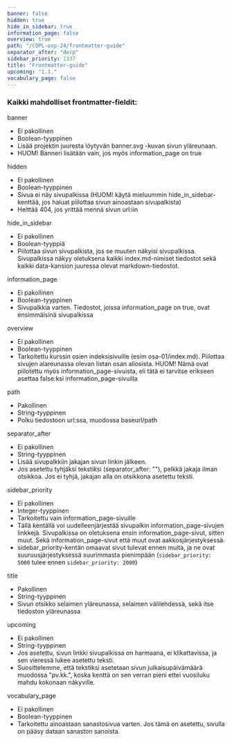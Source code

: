```yaml
---
banner: false
hidden: true
hide_in_sidebar: true
information_page: false
overview: true
path: "/COPL-oop-24/frontmatter-guide"
separator_after: "derp"
sidebar_priority: 1337
title: "Frontmatter-guide"
upcoming: "1.1."
vocabulary_page: false
---
```


### Kaikki mahdolliset frontmatter-fieldit:

banner

- Ei pakollinen
- Boolean-tyyppinen
- Lisää projektin juuresta löytyvän banner.svg -kuvan sivun yläreunaan.
- HUOM! Banneri lisätään vain, jos myös information\_page on true

hidden

- Ei pakollinen
- Boolean-tyyppinen
- Sivua ei näy sivupalkissa (HUOM! käytä mieluummin hide\_in\_sidebar-kenttää, jos haluat piilottaa sivun ainoastaan sivupalkista)
- Heittää 404, jos yrittää mennä sivun url:iin

hide\_in\_sidebar

- Ei pakollinen
- Boolean-tyyppiä
- Piilottaa sivun sivupalkista, jos se muuten näkyisi sivupalkissa. Sivupalkissa näkyy oletuksena kaikki index.md-nimiset tiedostot sekä kaikki data-kansion juuressa olevat markdown-tiedostot.

information\_page

- Ei pakollinen
- Boolean-tyyppinen
- Sivupalkkia varten. Tiedostot, joissa information\_page on true, ovat ensimmäisinä sivupalkissa

overview

- Ei pakollinen
- Boolean-tyyppinen
- Tarkoitettu kurssin osien indeksisivuille (esim osa-01/index.md). Piilottaa sivujen alareunassa olevan listan osan aliosista. HUOM! Nämä ovat piilotettu myös information\_page-sivuista, eli tätä ei tarvitse erikseen asettaa false:ksi information\_page-sivuilla

path

- Pakollinen
- String-tyyppinen
- Polku tiedostoon url:ssa, muodossa baseurl/path

separator\_after

- Ei pakollinen
- String-tyyppinen
- Lisää sivupalkkiin jakajan sivun linkin jälkeen.
- Jos asetettu tyhjäksi tekstiksi (separator\_after: ""), pelkkä jakaja ilman otsikkoa. Jos ei tyhjä, jakajan alla on otsikkona asetettu teksti.

sidebar\_priority

- Ei pakollinen
- Integer-tyyppinen
- Tarkoitettu vain information\_page-sivuille
- Tällä kentällä voi uudelleenjärjestää sivupalkin information\_page-sivujen linkkejä. Sivupalkissa on oletuksena ensin information\_page-sivut, sitten muut. Sekä information\_page-sivut että muut ovat aakkosjärjestyksessä.
- sidebar\_priority-kentän omaavat sivut tulevat ennen muita, ja ne ovat suuruusjärjestyksessä suurimmasta pienimpään (`sidebar_priority: 5000` tulee ennen `sidebar_priority: 2000`)

title

- Pakollinen
- String-tyyppinen
- Sivun otsikko selaimen yläreunassa, selaimen välilehdessä, sekä itse tiedoston yläreunassa

upcoming

- Ei pakollinen
- String-tyyppinen
- Jos asetettu, sivun linkki sivupalkissa on harmaana, ei klikattavissa, ja sen vieressä lukee asetettu teksti.
- Suosittelemme, että tekstiksi asetetaan sivun julkaisupäivämäärä muodossa "pv.kk.", koska kenttä on sen verran pieni ettei vuosiluku mahdu kokonaan näkyville.

vocabulary\_page

- Ei pakollinen
- Boolean-tyyppinen
- Tarkoitettu ainoastaan sanastosivua varten. Jos tämä on asetettu, sivulla on pääsy dataan sanaston sanoista.
